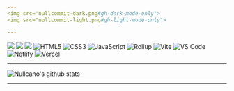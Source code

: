 ```yaml
---
<img src="nullcommit-dark.png#gh-dark-mode-only">
<img src="nullcommit-light.png#gh-light-mode-only">

---
```

[![](https://img.shields.io/badge/-@nullcano-%231DA1F2?style=flat-square&logo=twitter&logoColor=ffffff)](https://twitter.com/nullcano)
[![](https://img.shields.io/badge/-@nullcano-%23000000?style=flat-square&logo=codepen)](https://codepen.io/nullcano)
[![](https://img.shields.io/website?color=222&style=flat-square&up_message=nullca.no&url=https%3A%2F%2Fnullca.no)](https://nullca.no)
![HTML5](https://img.shields.io/badge/-HTML5-%23E44D27?style=flat-square&logo=html5&logoColor=ffffff)
![CSS3](https://img.shields.io/badge/-CSS3-%231572B6?style=flat-square&logo=css3)
![JavaScript](https://img.shields.io/badge/-JavaScript-%23F7DF1C?style=flat-square&logo=javascript&logoColor=000000&labelColor=%23F7DF1C&color=%23FFCE5A)
![Rollup](https://img.shields.io/badge/-Rollup-%23EC4A3F?style=flat-square&logo=rollupdotjs&logoColor=ffffff)
![Vite](https://img.shields.io/badge/-Vite-%23646CFF?style=flat-square&logo=vite&logoColor=ffffff)
![VS Code](https://img.shields.io/badge/-VSCode-%23007ACC?style=flat-square&logo=visual-studio-code)
![Netlify](https://img.shields.io/badge/-Netlify-%2300C7B7?style=flat-square&logo=netlify&logoColor=ffffff)
![Vercel](https://img.shields.io/badge/-Vercel-%23ffffff?style=flat-square&logo=vercel&logoColor=000000)

--- 
![Nullcano's github stats](https://github-readme-stats.vercel.app/api?username=nullcano&show_icons=true&theme=dracula)

---
